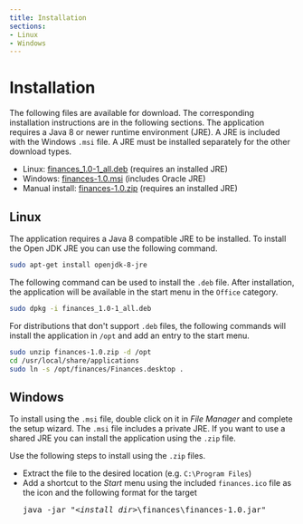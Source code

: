```yaml
---
title: Installation
sections:
- Linux
- Windows
---
```

# Installation

The following files are available for download.  The corresponding installation
instructions are in the following sections.  The application requires a Java 8
or newer runtime environment (JRE).  A JRE is included with the Windows `.msi`
file.  A JRE must be installed separately for the other download types.

* Linux: [finances_1.0-1_all.deb](https://github.com/jonestimd/finances/releases/download/v1.0/finances_1.0-1_all.deb)
  (requires an installed JRE)
* Windows: [finances-1.0.msi](https://github.com/jonestimd/finances/releases/download/v1.0/finances-1.0.msi)
  (includes Oracle JRE)
* Manual install: [finances-1.0.zip](https://github.com/jonestimd/finances/releases/download/v1.0/finances-1.0.zip)
  (requires an installed JRE)

## Linux
The application requires a Java 8 compatible JRE to be installed.
To install the Open JDK JRE you can use the following command.
```sh
sudo apt-get install openjdk-8-jre
```

The following command can be used to install the `.deb` file.  After installation,
the application will be available in the start menu in the `Office` category.
```sh
sudo dpkg -i finances_1.0-1_all.deb
```

For distributions that don't support `.deb` files, the following commands
will install the application in `/opt` and add an entry to the start menu.
```sh
sudo unzip finances-1.0.zip -d /opt
cd /usr/local/share/applications
sudo ln -s /opt/finances/Finances.desktop .
```

## Windows
To install using the `.msi` file, double click on it in *File Manager* and
complete the setup wizard.  The `.msi` file includes a private JRE.
If you want to use a shared JRE you can install the application using
the `.zip` file.

Use the following steps to install using the `.zip` files.
* Extract the file to the desired location (e.g. `C:\Program Files`)
* Add a shortcut to the *Start* menu using the included `finances.ico`
  file as the icon and the following format for the target
  <pre class="highlight">
  java -jar "<em>&lt;install dir&gt;</em>\finances\finances-1.0.jar"
  </pre>